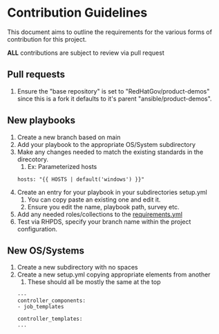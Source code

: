 # Contribution Guidelines
This document aims to outline the requirements for the various forms of contribution for this project.

**ALL** contributions are subject to review via pull request

## Pull requests
1) Ensure the "base repository" is set to "RedHatGov/product-demos" since this is a fork it defaults to it's parent "ansible/product-demos".

## New playbooks
1) Create a new branch based on main
2) Add your playbook to the appropriate OS/System subdirectory
3) Make any changes needed to match the existing standards in the direcotory.
   1) Ex: Parameterized hosts
   ```ansible
   hosts: "{{ HOSTS | default('windows') }}"
   ```
4) Create an entry for your playbook in your subdirectories setup.yml
   1) You can copy paste an existing one and edit it.
   2) Ensure you edit the name, playbook path, survey etc.
5) Add any needed roles/collections to the [requirements.yml](/collections/requirements.yml)
6) Test via RHPDS, specify your branch name within the project configuration.

## New OS/Systems
1) Create a new subdirectory with no spaces
2) Create a new setup.yml copying appropriate elements from another
   1) These should all be mostly the same at the top
    ```ansible
    ---
    controller_components:
    - job_templates

    controller_templates:
    ...
    ```
